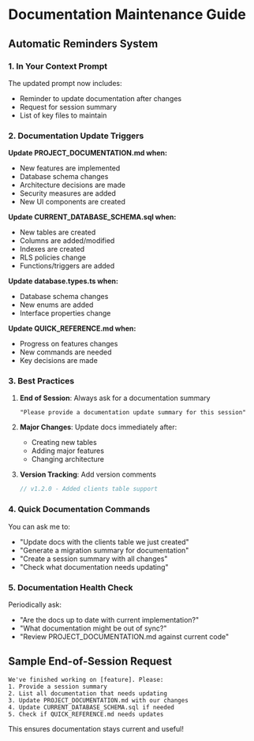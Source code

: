 # Documentation Maintenance Guide

## Automatic Reminders System

### 1. In Your Context Prompt
The updated prompt now includes:
- Reminder to update documentation after changes
- Request for session summary
- List of key files to maintain

### 2. Documentation Update Triggers

**Update PROJECT_DOCUMENTATION.md when:**
- New features are implemented
- Database schema changes
- Architecture decisions are made
- Security measures are added
- New UI components are created

**Update CURRENT_DATABASE_SCHEMA.sql when:**
- New tables are created
- Columns are added/modified
- Indexes are created
- RLS policies change
- Functions/triggers are added

**Update database.types.ts when:**
- Database schema changes
- New enums are added
- Interface properties change

**Update QUICK_REFERENCE.md when:**
- Progress on features changes
- New commands are needed
- Key decisions are made

### 3. Best Practices

1. **End of Session**: Always ask for a documentation summary
   ```
   "Please provide a documentation update summary for this session"
   ```

2. **Major Changes**: Update docs immediately after:
   - Creating new tables
   - Adding major features
   - Changing architecture

3. **Version Tracking**: Add version comments
   ```typescript
   // v1.2.0 - Added clients table support
   ```

### 4. Quick Documentation Commands

You can ask me to:
- "Update docs with the clients table we just created"
- "Generate a migration summary for documentation"
- "Create a session summary with all changes"
- "Check what documentation needs updating"

### 5. Documentation Health Check

Periodically ask:
- "Are the docs up to date with current implementation?"
- "What documentation might be out of sync?"
- "Review PROJECT_DOCUMENTATION.md against current code"

## Sample End-of-Session Request

```
We've finished working on [feature]. Please:
1. Provide a session summary
2. List all documentation that needs updating
3. Update PROJECT_DOCUMENTATION.md with our changes
4. Update CURRENT_DATABASE_SCHEMA.sql if needed
5. Check if QUICK_REFERENCE.md needs updates
```

This ensures documentation stays current and useful!